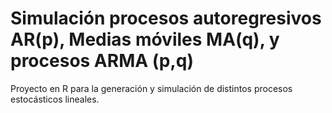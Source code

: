 # Simulación procesos autoregresivos AR(p), Medias móviles MA(q), y procesos ARMA (p,q)
Proyecto en R para la generación y simulación de distintos procesos estocásticos lineales.
